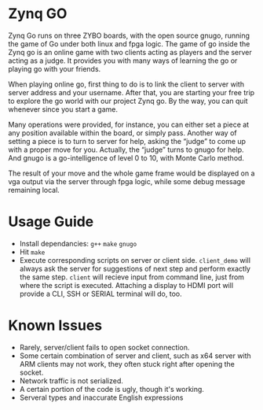 Zynq GO
====

Zynq Go runs on three ZYBO boards, with the open source gnugo, running the game of Go under both linux and fpga logic.
The game of go inside the Zynq go is an online game with two clients acting as players and the server acting as a judge.
It provides you with many ways of learning the go or playing go with your friends.

When playing online go, first thing to do is to link the client to server with server address and your username.
After that, you are starting your free trip to explore the go world with our project Zynq go.
By the way, you can quit whenever since you start a game.

Many operations were provided, for instance, you can either set a piece at any position available within the board, or simply pass.
Another way of setting a piece is to turn to server for help, asking the “judge” to come up with a proper move for you.
Actually, the “judge” turns to gnugo for help. And gnugo is a go-intelligence of level 0 to 10, with Monte Carlo method.

The result of your move and the whole game frame would be displayed on a vga output via the server through fpga logic, while some debug message remaining local.


Usage Guide
====
+ Install dependancies: `g++` `make` `gnugo`
+ Hit `make`
+ Execute corresponding scripts on server or client side. `client_demo` will always ask the server for suggestions of next step and perform exactly the same step. `client` will recieve input from command line, just from where the script is executed. Attaching a display to HDMI port will provide a CLI, SSH or SERIAL terminal will do, too.

Known Issues
====

+ Rarely, server/client fails to open socket connection.
+ Some certain combination of server and client, such as x64 server with ARM clients may not work, they often stuck right after opening the socket.
+ Network traffic is not serialized.
+ A certain portion of the code is ugly, though it's working.
+ Serveral types and inaccurate English expressions
